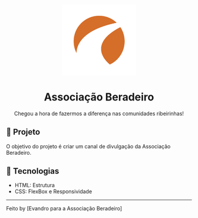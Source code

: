 <p align="center">
    <img alt="logo" src="src/imagens/Logo/simbolo-beradeiro-RGB.png" width="200px" />
</p>

<h1 align="center">
  Associação Beradeiro
</h1>

<p align="center">Chegou a hora de fazermos a diferença nas comunidades ribeirinhas!</p>




## 🚀 Projeto

O objetivo do projeto é criar um canal de divulgação da Associação Beradeiro.

## 🔧 Tecnologias

- HTML: Estrutura
- CSS: FlexBox e Responsividade

---

Feito by [Evandro para a Associação Beradeiro]



